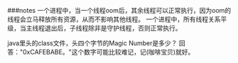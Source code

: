 ###notes
一个进程中，当一个线程oom后，其余线程可以正常执行，因为oom的线程会立马释放所有资源，从而不影响其他线程。
一个进程中，所有线程关系平级，当主线程退出后，子线程除非是守护线程，否则正常执行。

java里头的class文件，头四个字节的Magic Number是多少？
回答："0xCAFEBABE。"这个数字可能比较难记，记(咖啡宝贝)就好。